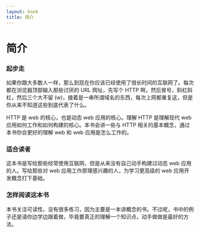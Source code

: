 ```yaml
---
layout: book
title: 简介
---
```


# 简介

### 起步走

如果你跟大多数人一样，那么到现在你应该已经使用了很长时间的互联网了。每次都在浏览器顶部输入那些讨厌的 URL 网址，先写个 HTTP 啊，然后冒号，斜杠斜杠，然后三个大不留 (w)，接着是一串所谓域名的东西，每次上网都重复这，但是你从来不知道这些到底代表了什么。

HTTP 是 web 的核心，也是动态 web 应用的核心。理解 HTTP 是理解现代 web 应用如何工作和如何构建的核心。本书会讲一些与 HTTP 相关的基本概念，通过本书你会更好的理解 web 和 web 应用是怎么工作的。

### 适合读者

这本书是写给那些经常使用互联网，但是从来没有自己动手构建过动态 web 应用的人。写给那些对 web 应用工作原理感兴趣的人，为学习更高级的 web 应用开发概念打下基础。

### 怎样阅读这本书

本书关注可读性，没有很多练习，因为主要是一本讲概念的书。不过呢，书中的例子还是请你边学边跟着做，毕竟要真正的理解一个知识点，动手做做是最好的方法。

